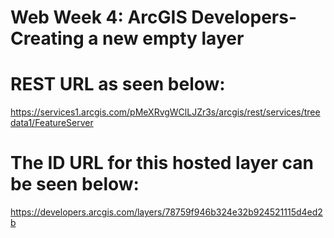 #  Web Week 4: ArcGIS Developers- Creating a new empty layer
#  REST URL as seen below:
https://services1.arcgis.com/pMeXRvgWClLJZr3s/arcgis/rest/services/treedata1/FeatureServer

# The ID URL for this hosted layer can be seen below:
https://developers.arcgis.com/layers/78759f946b324e32b924521115d4ed2b
